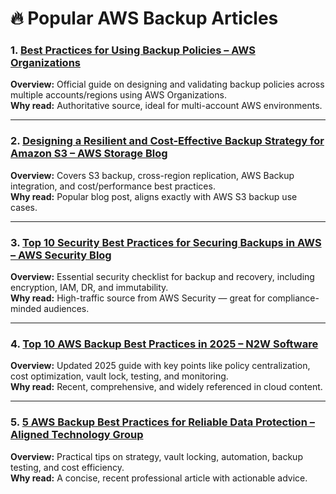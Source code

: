 
# 🔥 Popular AWS Backup Articles

### 1. [Best Practices for Using Backup Policies – AWS Organizations](https://docs.aws.amazon.com/organizations/latest/userguide/orgs_manage_policies_backup_best-practices.html)  
**Overview:** Official guide on designing and validating backup policies across multiple accounts/regions using AWS Organizations.  
**Why read:** Authoritative source, ideal for multi-account AWS environments. 

---

### 2. [Designing a Resilient and Cost-Effective Backup Strategy for Amazon S3 – AWS Storage Blog](https://aws.amazon.com/blogs/storage/designing-a-resilient-and-cost-effective-backup-strategy-for-amazon-s3/)  
**Overview:** Covers S3 backup, cross-region replication, AWS Backup integration, and cost/performance best practices.  
**Why read:** Popular blog post, aligns exactly with AWS S3 backup use cases. 

---

### 3. [Top 10 Security Best Practices for Securing Backups in AWS – AWS Security Blog](https://aws.amazon.com/blogs/security/top-10-security-best-practices-for-securing-backups-in-aws/)  
**Overview:** Essential security checklist for backup and recovery, including encryption, IAM, DR, and immutability.  
**Why read:** High-traffic source from AWS Security — great for compliance-minded audiences. 

---

### 4. [Top 10 AWS Backup Best Practices in 2025 – N2W Software](https://n2ws.com/blog/aws-backup-best-practices)  
**Overview:** Updated 2025 guide with key points like policy centralization, cost optimization, vault lock, testing, and monitoring.  
**Why read:** Recent, comprehensive, and widely referenced in cloud content. 

---

### 5. [5 AWS Backup Best Practices for Reliable Data Protection – Aligned Technology Group](https://www.alignedtg.com/5-aws-backup-best-practices-for-reliable-data-protection/)  
**Overview:** Practical tips on strategy, vault locking, automation, backup testing, and cost efficiency.  
**Why read:** A concise, recent professional article with actionable advice. 
